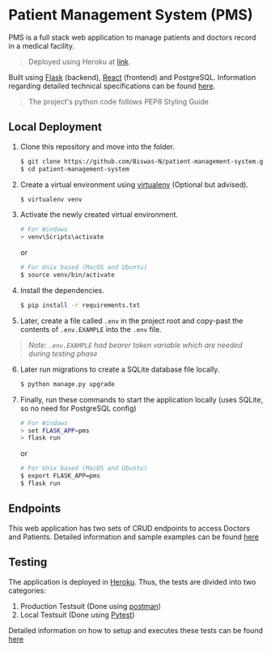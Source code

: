 # Patient Management System (PMS)
PMS is a full stack web application to manage patients and doctors record in a medical facility.

> Deployed using Heroku at [link](http://patient-management-system-1603.herokuapp.com/).

Built using [Flask](https://github.com/pallets/flask) (backend), [React](https://github.com/facebook/react) (frontend) and PostgreSQL. Information regarding detailed technical specifications can be found [here](./docs/TechSpecs.md).

> The project's python code follows PEP8 Styling Guide

## Local Deployment
1. Clone this repository and move into the folder.
    ```sh
    $ git clone https://github.com/Biswas-N/patient-management-system.git
    $ cd patient-management-system
    ```
2. Create a virtual environment using [virtualenv](https://github.com/pypa/virtualenv) (Optional but advised).
    ```sh
    $ virtualenv venv
    ```
3. Activate the newly created virtual environment.
    ```sh
    # For Windows
    > venv\Scripts\activate
    ```
    or
    ```sh
    # For Unix based (MacOS and Ubuntu)
    $ source venv/bin/activate
    ```
4. Install the dependencies.
    ```sh
    $ pip install -r requirements.txt
    ```
5. Later, create a file called `.env` in the project root and copy-past the contents of `.env.EXAMPLE` into the `.env` file.

> *Note: `.env.EXAMPLE` had bearer token variable which are needed during testing phase*

6. Later run migrations to create a SQLite database file locally.
    ```sh
    $ python manage.py upgrade
    ```

7. Finally, run these commands to start the application locally (uses SQLite, so no need for PostgreSQL config)
    ```sh
    # For Windows
    > set FLASK_APP=pms
    > flask run
    ```
    or
    ```sh
    # For Unix based (MacOS and Ubuntu)
    $ export FLASK_APP=pms
    $ flask run
    ```

## Endpoints

This web application has two sets of CRUD endpoints to access Doctors and Patients. Detailed information and sample examples can be found [here](./docs/Endpoints.md)

## Testing

The application is deployed in [Heroku](https://www.heroku.com/). Thus, the tests are divided into two categories:    
1. Production Testsuit (Done using [postman](https://www.postman.com/))
2. Local Testsuit (Done using [Pytest](https://github.com/pytest-dev/pytest))

Detailed information on how to setup and executes these tests can be found [here](./docs/Testing.md)